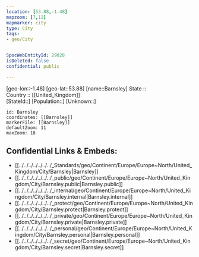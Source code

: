 ```yaml
---
location: [53.88,-1.48] 
mapzoom: [7,12] 
mapmarker: city 
type: City
tags:
- geo/City


SpocWebEntityId: 29028
isDeleted: false
confidential: public

---
```

[geo-lon::-1.48] 
[geo-lat::53.88] 
[name::Barnsley] 
State ::  
Country :: [[United_Kingdom]]  
[StateId::] 
[Population::] 
[Unknown::] 


```leaflet
id: Barnsley
coordinates: [[Barnsley]] 
markerFile: [[Barnsley]] 
defaultZoom: 11 
maxZoom: 18
```


## Confidential Links & Embeds: 
- [[../../../../../../../_Standards/geo/Continent/Europe/Europe~North/United_Kingdom/City/Barnsley|Barnsley]] 
- [[../../../../../../../_public/geo/Continent/Europe/Europe~North/United_Kingdom/City/Barnsley.public|Barnsley.public]] 
- [[../../../../../../../_internal/geo/Continent/Europe/Europe~North/United_Kingdom/City/Barnsley.internal|Barnsley.internal]] 
- [[../../../../../../../_protect/geo/Continent/Europe/Europe~North/United_Kingdom/City/Barnsley.protect|Barnsley.protect]] 
- [[../../../../../../../_private/geo/Continent/Europe/Europe~North/United_Kingdom/City/Barnsley.private|Barnsley.private]] 
- [[../../../../../../../_personal/geo/Continent/Europe/Europe~North/United_Kingdom/City/Barnsley.personal|Barnsley.personal]] 
- [[../../../../../../../_secret/geo/Continent/Europe/Europe~North/United_Kingdom/City/Barnsley.secret|Barnsley.secret]] 
